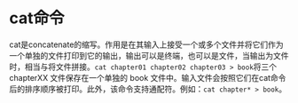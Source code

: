 # cat命令

cat是concatenate的缩写。作用是在其输入上接受一个或多个文件并将它们作为一个单独的文件打印到它的输出，输出可以是终端，也可以是文件，当输出为文件时，相当与将文件拼接。```cat chapter01 chapter02 chapter03 > book```将三个 chapterXX 文件保存在一个单独的 book 文件中。输入文件会按照它们在cat命令后的排序顺序被打印。此外，该命令支持通配符。例如：```cat chapter* > book```。
